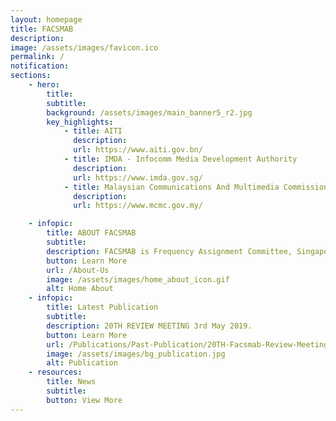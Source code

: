 ```yaml
---
layout: homepage
title: FACSMAB
description: 
image: /assets/images/favicon.ico
permalink: /
notification: 
sections:
    - hero:
        title: 
        subtitle: 
        background: /assets/images/main_banner5_r2.jpg
        key_highlights:
            - title: AITI
              description: 
              url: https://www.aiti.gov.bn/
            - title: IMDA - Infocomm Media Development Authority
              description: 
              url: https://www.imda.gov.sg/
            - title: Malaysian Communications And Multimedia Commission (MCMC) | Suruhanjaya Komunikasi dan Multimedia Malaysia (SKMM) - Home
              description: 
              url: https://www.mcmc.gov.my/

    - infopic:
        title: ABOUT FACSMAB
        subtitle: 
        description: FACSMAB is Frequency Assignment Committee, Singapore, Malaysia And Brunei Darussalam. The objective of the committee is to manage coordination of radio spectrum at the border areas of Brunei Darussalam, Malaysia and Singapore since 1948.
        button: Learn More
        url: /About-Us
        image: /assets/images/home_about_icon.gif
        alt: Home About
    - infopic:
        title: Latest Publication
        subtitle: 
        description: 20TH REVIEW MEETING 3rd May 2019.
        button: Learn More
        url: /Publications/Past-Publication/20TH-Facsmab-Review-Meeting-3rd-May-2019
        image: /assets/images/bg_publication.jpg
        alt: Publication
    - resources:
        title: News
        subtitle:
        button: View More
---
```

